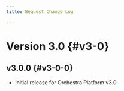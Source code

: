 ```yaml
---
title: Bequest Change Log

---
```


# Version 3.0 {#v3-0}

## v3.0.0 {#v3-0-0}

* Initial release for Orchestra Platform v3.0.
